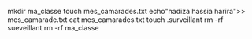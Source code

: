 mkdir ma_classe
touch mes_camarades.txt
echo"hadiza hassia harira">> mes_camarade.txt
cat mes_camarades.txt
touch .surveillant
rm -rf sueveillant
rm -rf ma_classe